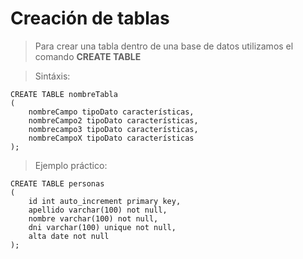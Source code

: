 # Creación de tablas

> Para crear una tabla dentro de una base de datos
> utilizamos el comando **CREATE TABLE**

> Sintáxis: 

    CREATE TABLE nombreTabla  
    (  
        nombreCampo tipoDato características,  
        nombreCampo2 tipoDato características,  
        nombrecampo3 tipoDato características,  
        nombreCampoX tipoDato características  
    );


> Ejemplo práctico:  
 
    CREATE TABLE personas  
    (  
        id int auto_increment primary key,  
        apellido varchar(100) not null,  
        nombre varchar(100) not null,  
        dni varchar(100) unique not null,  
        alta date not null  
    );  

